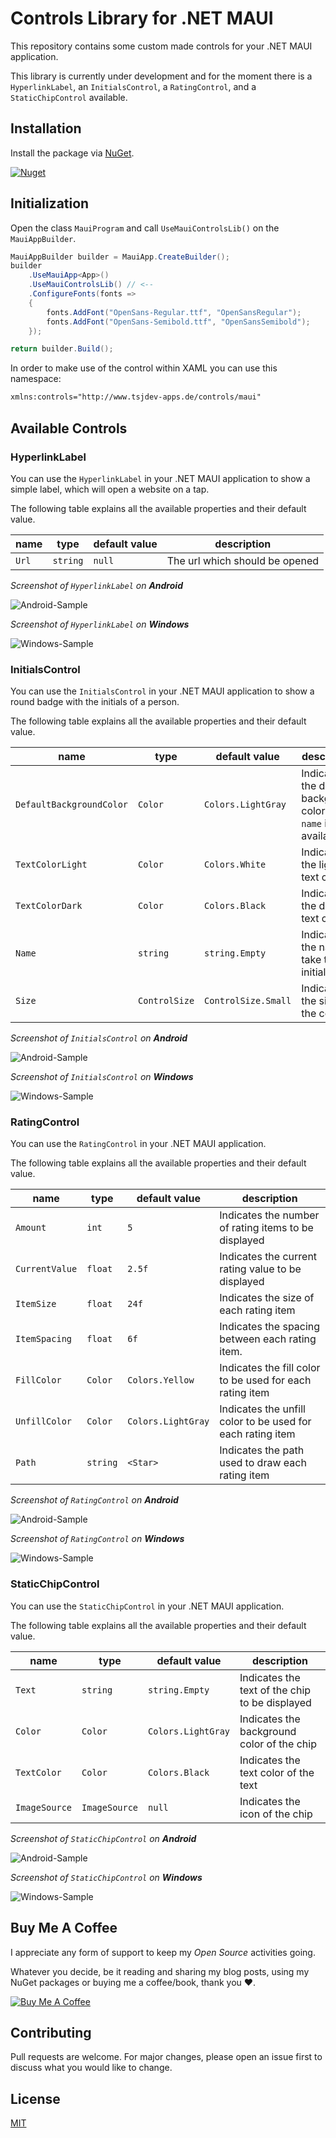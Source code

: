 # Controls Library for .NET MAUI

This repository contains some custom made controls for your .NET MAUI application.

This library is currently under development and for the moment there is a `HyperlinkLabel`, an `InitialsControl`, a `RatingControl`, and a `StaticChipControl` available.

## Installation

Install the package via [NuGet](https://www.nuget.org/packages/tsjdevapps.MauiControlsLib).

[![Nuget](https://img.shields.io/nuget/v/tsjdevapps.MauiControlsLib)](https://www.nuget.org/packages/tsjdevapps.MauiControlsLib)

## Initialization

Open the class `MauiProgram` and call `UseMauiControlsLib()` on the `MauiAppBuilder`.

```csharp
MauiAppBuilder builder = MauiApp.CreateBuilder();
builder
    .UseMauiApp<App>()
    .UseMauiControlsLib() // <--
    .ConfigureFonts(fonts =>
    {
        fonts.AddFont("OpenSans-Regular.ttf", "OpenSansRegular");
        fonts.AddFont("OpenSans-Semibold.ttf", "OpenSansSemibold");
    });

return builder.Build();
```

In order to make use of the control within XAML you can use this namespace:

```xml
xmlns:controls="http://www.tsjdev-apps.de/controls/maui"
```

## Available Controls

### HyperlinkLabel

You can use the `HyperlinkLabel` in your .NET MAUI application to show a simple label, which will open a website on a tap.

The following table explains all the available properties and their default value.

| **name** | **type** | **default value** | **description** |
|-|-|-|-|
| `Url` | `string` | `null` | The url which should be opened |

*Screenshot of `HyperlinkLabel` on **Android***

![Android-Sample](./docs/mauicontrollibs-hyperlinklabel-android.png)

*Screenshot of `HyperlinkLabel` on **Windows***

![Windows-Sample](./docs/mauicontrollibs-hyperlinklabel-windows.png)

### InitialsControl

You can use the `InitialsControl` in your .NET MAUI application to show a round badge with the initials of a person.

The following table explains all the available properties and their default value.

| **name** | **type** | **default value** | **description** |
|-|-|-|-|
| `DefaultBackgroundColor` | `Color` | `Colors.LightGray` | Indicates the default background color if no `name` is available |
| `TextColorLight` | `Color` | `Colors.White` | Indicates the light text color |
| `TextColorDark` | `Color` | `Colors.Black` | Indicates the dark text color |
| `Name` | `string` | `string.Empty` | Indicates the name to take the initials from |
| `Size` | `ControlSize` | `ControlSize.Small` | Indicates the size of the control |

*Screenshot of `InitialsControl` on **Android***

![Android-Sample](./docs/mauicontrollibs-initalscontrol-android.png)

*Screenshot of `InitialsControl` on **Windows***

![Windows-Sample](./docs/mauicontrollibs-initialscontrol-windows.png)

### RatingControl

You can use the `RatingControl` in your .NET MAUI application.

The following table explains all the available properties and their default value.

| **name** | **type** | **default value** | **description** |
|-|-|-|-|
| `Amount` | `int` | `5` | Indicates the number of rating items to be displayed |
| `CurrentValue` | `float` | `2.5f` | Indicates the current rating value to be displayed |
| `ItemSize` | `float` | `24f` | Indicates the size of each rating item |
| `ItemSpacing` | `float` | `6f` | Indicates the spacing between each rating item. |
| `FillColor` | `Color` | `Colors.Yellow` | Indicates the fill color to be used for each rating item |
| `UnfillColor` | `Color` | `Colors.LightGray` | Indicates the unfill color to be used for each rating item |
| `Path` | `string` | `<Star>` | Indicates the path used to draw each rating item |

*Screenshot of `RatingControl` on **Android***

![Android-Sample](./docs/mauicontrollibs-ratingcontrol-android.png)

*Screenshot of `RatingControl` on **Windows***

![Windows-Sample](./docs/mauicontrollibs-ratingcontrol-windows.png)

### StaticChipControl

You can use the `StaticChipControl` in your .NET MAUI application.

The following table explains all the available properties and their default value.

| **name** | **type** | **default value** | **description** |
|-|-|-|-|
| `Text` | `string` | `string.Empty` | Indicates the text of the chip to be displayed |
| `Color` | `Color` | `Colors.LightGray` | Indicates the background color of the chip |
| `TextColor` | `Color` | `Colors.Black` | Indicates the text color of the text |
| `ImageSource` | `ImageSource` | `null` | Indicates the icon of the chip |

*Screenshot of `StaticChipControl` on **Android***

![Android-Sample](./docs/mauicontrollibs-staticchipcontrol-android.png)

*Screenshot of `StaticChipControl` on **Windows***

![Windows-Sample](./docs/mauicontrollibs-staticchipcontrol-windows.png)

## Buy Me A Coffee

I appreciate any form of support to keep my *Open Source* activities going.

Whatever you decide, be it reading and sharing my blog posts, using my NuGet packages or buying me a coffee/book, thank you ❤️.

[![Buy Me A Coffee](https://cdn.buymeacoffee.com/buttons/default-yellow.png)](https://www.buymeacoffee.com/tsjdevapps)

## Contributing

Pull requests are welcome. For major changes, please open an issue first to discuss what you would like to change.

## License

[MIT](https://choosealicense.com/licenses/mit/)
